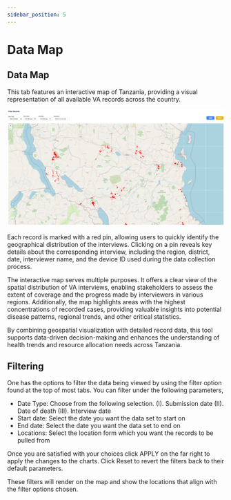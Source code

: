 ```yaml
---
sidebar_position: 5
---
```


# Data Map
## Data Map
This tab features an interactive map of Tanzania, providing a visual representation of all available VA records across the country.

![Dashboard image 1](./img/dashboard/datamap.png)

Each record is marked with a red pin, allowing users to quickly identify the geographical distribution of the interviews. Clicking on a pin reveals key details about the corresponding interview, including the region, district, date, interviewer name, and the device ID used during the data collection process.

The interactive map serves multiple purposes. It offers a clear view of the spatial distribution of VA interviews, enabling stakeholders to assess the extent of coverage and the progress made by interviewers in various regions. Additionally, the map highlights areas with the highest concentrations of recorded cases, providing valuable insights into potential disease patterns, regional trends, and other critical statistics.

By combining geospatial visualization with detailed record data, this tool supports data-driven decision-making and enhances the understanding of health trends and resource allocation needs across Tanzania.

## Filtering

One has the options to filter the data being viewed by using the filter option found at the top of most tabs.
You can filter under the following parameters, 
 - Date Type: Choose from the following selection. 
(I).	Submission date
(II).	Date of death
(III).	Interview date
 - Start date: Select the date you want the data set to start on
 - End date: Select the date you want the data set to end on
 - Locations: Select the location form which you want the records to be pulled from
 
Once you are satisfied with your choices click APPLY on the far right to apply the changes to the charts. Click Reset to revert the filters back to their default parameters. 

These filters will render on the map and show the locations that align with the filter options chosen. 